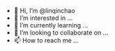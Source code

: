 - 👋 Hi, I’m @linqinchao
- 👀 I’m interested in ...
- 🌱 I’m currently learning ...
- 💞️ I’m looking to collaborate on ...
- 📫 How to reach me ...

<!---
linqinchao/linqinchao is a ✨ special ✨ repository because its `README.md` (this file) appears on your GitHub profile.
You can click the Preview link to take a look at your changes.
--->
